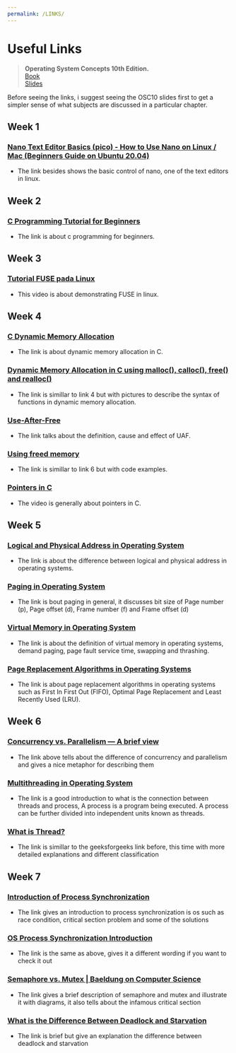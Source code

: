 ```yaml
---
permalink: /LINKS/
---
```

# Useful Links  
> **Operating System Concepts 10th Edition.**  
> [Book](https://os-book.com/OS10/index.html)  
> [Slides](https://os-book.com/OS10/slide-dir/index.html)  

Before seeing the links, i suggest seeing the OSC10 slides first to get a simpler sense of what subjects are discussed in a particular chapter.

## Week 1  
### [Nano Text Editor Basics (pico) - How to Use Nano on Linux / Mac (Beginners Guide on Ubuntu 20.04)](https://www.youtube.com/watch?v=Jf0ZJZJ8jlI&ab_channel=SavvyNik)  
* The link besides shows the basic control of nano, one of the text editors in linux.

## Week 2  
### [C Programming Tutorial for Beginners](https://www.youtube.com/watch?v=KJgsSFOSQv0&ab_channel=freeCodeCamp.org)  
* The link is about c programming for beginners.

## Week 3  
### [Tutorial FUSE pada Linux](https://www.youtube.com/watch?v=Utkwg9Mwtsg&ab_channel=DzakyZakiyalFawwaz)  
* This video is about demonstrating FUSE in linux.

## Week 4  
### [C Dynamic Memory Allocation](https://www.programiz.com/c-programming/c-dynamic-memory-allocation)  
* The link is about dynamic memory allocation in C.

### [Dynamic Memory Allocation in C using malloc(), calloc(), free() and realloc()](https://www.geeksforgeeks.org/dynamic-memory-allocation-in-c-using-malloc-calloc-free-and-realloc/)  
* The link is simillar to link 4 but with pictures to describe the syntax of functions in dynamic memory allocation.

### [Use-After-Free](https://encyclopedia.kaspersky.com/glossary/use-after-free/)  
* The link talks about the definition, cause and effect of UAF.

### [Using freed memory](https://owasp.org/www-community/vulnerabilities/Using_freed_memory)  
* The link is simillar to link 6 but with code examples.

### [Pointers in C](https://www.youtube.com/watch?v=mw1qsMieK5c&ab_channel=GaryExplains)  
* The video is generally about pointers in C.

## Week 5  
### [Logical and Physical Address in Operating System](https://www.geeksforgeeks.org/logical-and-physical-address-in-operating-system/)  
* The link is about the difference between logical and physical address in operating systems.

### [Paging in Operating System](https://www.geeksforgeeks.org/paging-in-operating-system/)  
* The link is bout paging in general, it discusses bit size of Page number (p), Page offset (d), Frame number (f) and Frame offset (d)

### [Virtual Memory in Operating System](https://www.geeksforgeeks.org/virtual-memory-in-operating-system/)  
* The link is about the definition of virtual memory in operating systems, demand paging, page fault service time, swapping and thrashing.

### [Page Replacement Algorithms in Operating Systems](https://www.geeksforgeeks.org/page-replacement-algorithms-in-operating-systems/)
* The link is about page replacement algorithms in operating systems such as First In First Out (FIFO), Optimal Page Replacement and Least Recently Used (LRU).

## Week 6  
### [Concurrency vs. Parallelism — A brief view](https://medium.com/@itIsMadhavan/concurrency-vs-parallelism-a-brief-review-b337c8dac350)
* The link above tells about the difference of concurrency and parallelism and gives a nice metaphor for describing them  

### [Multithreading in Operating System](https://www.geeksforgeeks.org/multithreading-in-operating-system/)
* The link is a good introduction to what is the connection between threads and process, A process is a program being executed. A process can be further divided into independent units known as threads.  

### [What is Thread?](https://www.tutorialspoint.com/operating_system/os_multi_threading.htm)
* The link is simillar to the geeksforgeeks link before, this time with more detailed explanations and different classification

## Week 7
### [Introduction of Process Synchronization](https://www.geeksforgeeks.org/introduction-of-process-synchronization/)  
* The link gives an introduction to process synchronization is os such as race condition, critical section problem and some of the solutions

### [OS Process Synchronization Introduction](javatpoint.com/os-process-synchronization-introduction)  
* The link is the same as above, gives it a different wording if you want to check it out

### [Semaphore vs. Mutex | Baeldung on Computer Science](https://www.baeldung.com/cs/semaphore-vs-mutex)  
* The link gives a brief description of semaphore and mutex and illustrate it with diagrams, it also tells about the infamous critical section 

### [What is the Difference Between Deadlock and Starvation](https://pediaa.com/what-is-the-difference-between-deadlock-and-starvation/)  
* The link is brief but give an explanation the difference between deadlock and starvation
